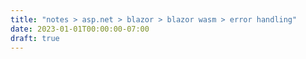 ```yaml
---
title: "notes > asp.net > blazor > blazor wasm > error handling"
date: 2023-01-01T00:00:00-07:00
draft: true
---
```

